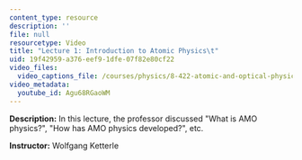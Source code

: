 ```yaml
---
content_type: resource
description: ''
file: null
resourcetype: Video
title: "Lecture 1: Introduction to Atomic Physics\t"
uid: 19f42959-a376-eef9-1dfe-07f82e80cf22
video_files:
  video_captions_file: /courses/physics/8-422-atomic-and-optical-physics-ii-spring-2013/video-lectures/lecture-1-introduction-to-atomic-physics/Agu68RGaoWM.vtt
video_metadata:
  youtube_id: Agu68RGaoWM
---
```


**Description:** In this lecture, the professor discussed "What is AMO physics?", "How has AMO physics developed?", etc.

**Instructor:** Wolfgang Ketterle
